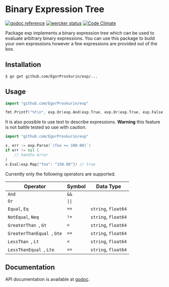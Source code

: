 # Binary Expression Tree

[![godoc reference](https://godoc.org/github.com/alexkappa/exp?status.svg)](https://godoc.org/github.com/alexkappa/exp) [![wercker status](https://app.wercker.com/status/3627f2113c06b84a316c4d3ab59b414c/s/master "wercker status")](https://app.wercker.com/project/byKey/3627f2113c06b84a316c4d3ab59b414c) [![Code Climate](https://codeclimate.com/repos/57ee74cb0cee2109cb001a8d/badges/df8b36b023b964ac23ca/gpa.svg)](https://codeclimate.com/repos/57ee74cb0cee2109cb001a8d/feed)

Package exp implements a binary expression tree which can be used to evaluate
arbitrary binary expressions. You can use this package to build your own
expressions however a few expressions are provided out of the box.

## Installation

```
$ go get github.com/EgorProskurin/exp/...
```

## Usage

```Go
import "github.com/EgorProskurin/exp"

fmt.Printf("%t\n", exp.Or(exp.And(exp.True, exp.Or(exp.True, exp.False)), exp.Not(exp.False)).Eval(nil)) // true
```

It is also possible to use text to describe expressions. **Warning** this feature is not battle tested so use with caution.

```Go
import "github.com/EgorProskurin/exp"

x, err := exp.Parse(`(foo >= 100.00)`)
if err != nil {
	// handle error
}
x.Eval(exp.Map{"foo": "150.00"}) // true
```

Currently only the following operators are supported.

|Operator|Symbol|Data Type|
|-|-|-|
|`And`|`&&`||
|`Or`|<code>&#124;&#124;</code>||
|`Equal`, `Eq`|`==`|`string`, `float64`|
|`NotEqual`, `Neq`|`!=`|`string`, `float64`|
|`GreaterThan `, `Gt`|`>`|`string`, `float64`|
|`GreaterThanEqual `, `Gte`|`>=`|`string`, `float64`|
|`LessThan `, `Lt`|`<`|`string`, `float64`|
|`LessThanEqual `, `Lte`|`<=`|`string`, `float64`|

## Documentation

API documentation is available at [godoc](https://godoc.org/github.com/alexkappa/exp).
